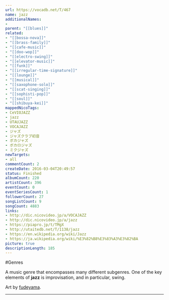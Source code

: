```yaml
---
url: https://vocadb.net/T/467
name: jazz
additionalNames: 
- 
parent: "[[blues]]"
related:
- "[[bossa-nova]]"
- "[[brass-family]]"
- "[[cafe-music]]"
- "[[doo-wop]]"
- "[[electro-swing]]"
- "[[elevator-music]]"
- "[[funk]]"
- "[[irregular-time-signature]]"
- "[[lounge]]"
- "[[musical]]"
- "[[saxophone-solo]]"
- "[[scat-singing]]"
- "[[sophisti-pop]]"
- "[[soul]]"
- "[[shibuya-kei]]"
mappedNicoTags:
- CeVIOJAZZ
- jazz
- UTAUJAZZ
- VOCAJAZZ
- ジャズ
- ジャズクラブ初音
- ボカジャズ
- ボカロジャズ
- ミクジャズ
newTargets:
- all
commentCount: 2
createDate: 2016-03-04T20:49:57
status: Finished
albumCount: 220
artistCount: 396
eventCount: 0
eventSeriesCount: 1
followerCount: 27
songListCount: 9
songCount: 4883
links: 
- http://dic.nicovideo.jp/a/VOCAJAZZ
- http://dic.nicovideo.jp/a/jazz
- https://piapro.jp/t/TMgX
- http://utaitedb.net/T/1138/jazz
- https://en.wikipedia.org/wiki/Jazz
- https://ja.wikipedia.org/wiki/%E3%82%B8%E3%83%A3%E3%82%BA
picture: true
descriptionLength: 185
---
```


#Genres

A music genre that encompasses many different subgenres. One of the key elements of **jazz** is improvisation, and in particular, swing.

Art by [fudeyama](https://vocadb.net/Ar/15182).

---

